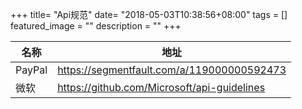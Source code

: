 +++
title= "Api规范"
date= "2018-05-03T10:38:56+08:00"
tags = []
featured_image = ""
description = ""
+++

|名称|地址|
|---|---|
|PayPal|https://segmentfault.com/a/119000000592473|3
|微软|https://github.com/Microsoft/api-guidelines|